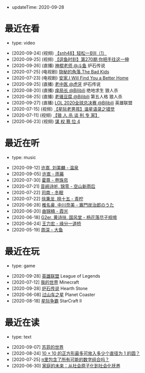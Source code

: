 - updateTime: 2020-09-28

# 最近在看

- type: video

* [2020-09-24] (视频) [【snh48】轻松一刻II（1）](https://www.bilibili.com/video/BV1jz4y1Z7Ae?t=584)
* [2020-09-25] (视频) [【逗鱼时刻】第270期 你把手往这一伸](https://www.bilibili.com/video/BV1JA411J7bw)
* [2020-09-26] (直播) [神棍老师 @斗鱼](https://www.douyu.com/4767111) 炉石传说
* [2020-07-25] (电视剧) [隐秘的角落.The Bad Kids](https://www.iqiyi.com/v_2ffkws0bgr0.html)
* [2020-07-23] (电视剧) [安家.I Will Find You a Better Home](https://v.qq.com/detail/i/ihhsfwvvhcm16nd.html)
* [2020-09-25] (直播) [老中医 @虎牙](https://www.huya.com/lastpriest) 炉石传说
* [2020-08-20] (直播) [痒局长 @Bilibili](https://live.bilibili.com/528) 绝地求生 狼人杀
* [2020-08-25] (直播) [老骚豆腐 @Bilibili](https://live.bilibili.com/462) 第五人格 狼人杀
* [2020-09-27] (直播) [LOL 2020全球总决赛 @Bilibili](https://live.bilibili.com/6) 英雄联盟
* [2020-07-15] (视频) [【星际老男孩】谐星语录之错觉](https://www.bilibili.com/video/BV16K4y1s7vZ)
* [2020-07-11] (视频) [【狼 人 杀 谈 判 专 家】](https://www.bilibili.com/video/BV1bD4y1S7hY)
* [2020-06-23] (视频) [谋 权 篡 位 4](https://www.bilibili.com/video/BV1ug4y1q7YH)

# 最近在听

- type: music

* [2020-09-12] [许嵩, 刘美麟 - 温泉](https://y.qq.com/n/yqq/song/001KQ3zX0N2rVR.html)
* [2020-09-05] [许嵩 - 雨幕](https://y.qq.com/n/yqq/song/001BKGVe1BctBv.html)
* [2020-07-30] [霍尊 - 卷珠帘](https://y.qq.com/n/yqq/song/003BXELh0qM5bI.html)
* [2020-07-21] [音阙诗听, 锦零 - 空山新雨后](https://music.163.com/#/song?id=1352002513)
* [2020-07-22] [司南 - 冬眠](https://music.163.com/#/song?id=1398663411)
* [2020-07-22] [徐秉龙, 桃十五 - 青柠](https://music.163.com/#/song?id=504624714)
* [2020-06-28] [椎名豪, 中川奈美 - 竈門炭治郎のうた](https://y.qq.com/n/yqq/song/001jyikY2o3FrL.html)
* [2020-06-20] [曲锦楠 - 霞光](https://y.qq.com/n/yqq/song/003p3ky81zgV0H.html)
* [2020-06-18] [G2er, 黄诗扶, 国风堂 - 杨花落尽子规啼](https://music.163.com/#/song?id=1375935067)
* [2020-06-24] [王力宏 - 缘分一道桥](https://y.qq.com/n/yqq/song/004NXwuk36ixAW.html)
* [2020-05-19] [周深 - 大鱼](https://y.qq.com/n/yqq/song/004OQ5Mt0EmEzv.html)

# 最近在玩

- type: game

* [2020-09-28] [英雄联盟](https://lol.qq.com) League of Legends
* [2020-07-12] [我的世界](https://mc.163.com) Minecraft
* [2020-09-28] [炉石传说](https://hs.blizzard.cn) Hearth Stone
* [2020-06-08] [过山车之星](https://store.steampowered.com/app/493340/Planet_Coaster) Planet Coaster
* [2020-08-18] [星际争霸](https://sc2.blizzard.cn) StarCraft II

# 最近在读

- type: text

* [2020-09-07] [苏菲的世界](https://book.douban.com/subject/2284311/)
* [2020-08-24] [10 × 10 的正方形最多可放入多少个直径为 1 的圆？](https://www.zhihu.com/question/67716815/answer/402046172)
* [2020-07-25] [π里包含了所有可能的数字组合吗？](https://www.guokr.com/article/439682/)
* [2020-06-30] [家庭的未来：从社会原子化到社会化抚养](https://mp.weixin.qq.com/s/mI_zTi8xFIYoZVlY6oQJtw)
